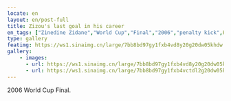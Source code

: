 ```yaml
---
locate: en
layout: en/post-full
title: Zizou's last goal in his career
en_tags: ["Zinedine Zidane","World Cup","Final","2006","penalty kick",France,Italy,Panenka]
type: gallery
featimg: https://ws1.sinaimg.cn/large/7bb8bd97gy1fxb4vd8y20g20dw05khdw.gif
gallery:
    - images:
      - url: https://ws1.sinaimg.cn/large/7bb8bd97gy1fxb4vd8y20g20dw05khdw.gif
      - url: https://ws1.sinaimg.cn/large/7bb8bd97gy1fxb4vctdl2g20dw05ke83.gif
---
```


2006 World Cup Final.